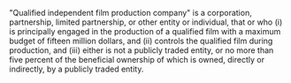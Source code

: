 "Qualified independent film production company" is a corporation, partnership, limited partnership, or other entity or individual, that or who (i) is principally engaged in the production of a qualified film with a maximum budget of fifteen million dollars, and (ii) controls the qualified film during production, and (iii) either is not a publicly traded entity, or no more than five percent of the beneficial ownership of which is owned, directly or indirectly, by a publicly traded entity.